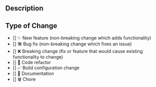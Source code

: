 <!--
  Thanks for contributing!

  Provide a description of your changes below and a general summary in the title

  Please look at the following checklist to ensure that your PR can be accepted quickly:
-->

## Description

<!--- Describe your changes in detail -->

## Type of Change

<!--- Put an `x` in all the boxes that apply: -->

- [] ✨ New feature (non-breaking change which adds functionality)
- [] 🛠️ Bug fix (non-breaking change which fixes an issue)
- [] ❌ Breaking change (fix or feature that would cause existing functionality to change)
- [] 🧹 Code refactor
- [] ✅ Build configuration change
- [] 📝 Documentation
- [] 🗑️ Chore
